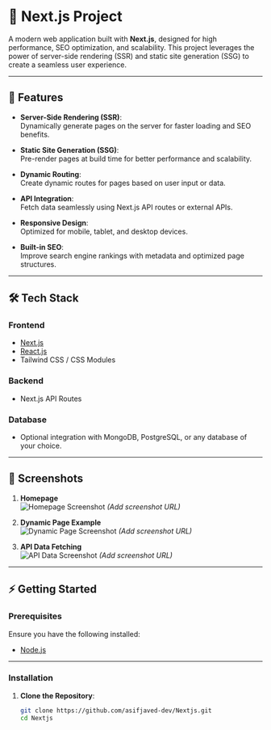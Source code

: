 # 🚀 Next.js Project  

A modern web application built with **Next.js**, designed for high performance, SEO optimization, and scalability. This project leverages the power of server-side rendering (SSR) and static site generation (SSG) to create a seamless user experience.  

---

## 🌟 Features  

- **Server-Side Rendering (SSR)**:  
  Dynamically generate pages on the server for faster loading and SEO benefits.  

- **Static Site Generation (SSG)**:  
  Pre-render pages at build time for better performance and scalability.  

- **Dynamic Routing**:  
  Create dynamic routes for pages based on user input or data.  

- **API Integration**:  
  Fetch data seamlessly using Next.js API routes or external APIs.  

- **Responsive Design**:  
  Optimized for mobile, tablet, and desktop devices.  

- **Built-in SEO**:  
  Improve search engine rankings with metadata and optimized page structures.  

---

## 🛠️ Tech Stack  

### **Frontend**  
- [Next.js](https://nextjs.org/)  
- [React.js](https://reactjs.org/)  
- Tailwind CSS / CSS Modules  

### **Backend**  
- Next.js API Routes  

### **Database**  
- Optional integration with MongoDB, PostgreSQL, or any database of your choice.  

---

## 📸 Screenshots  

1. **Homepage**  
   ![Homepage Screenshot](#) *(Add screenshot URL)*  

2. **Dynamic Page Example**  
   ![Dynamic Page Screenshot](#) *(Add screenshot URL)*  

3. **API Data Fetching**  
   ![API Data Screenshot](#) *(Add screenshot URL)*  

---

## ⚡ Getting Started  

### **Prerequisites**  
Ensure you have the following installed:  
- [Node.js](https://nodejs.org/)  

---

### **Installation**  

1. **Clone the Repository**:  
   ```bash
   git clone https://github.com/asifjaved-dev/Nextjs.git
   cd Nextjs
